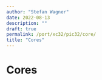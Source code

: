 ```yaml
---
author: "Stefan Wagner"
date: 2022-08-13
description: ""
draft: true
permalink: /port/xc32/pic32/core/
title: "Cores"
---
```


# Cores
